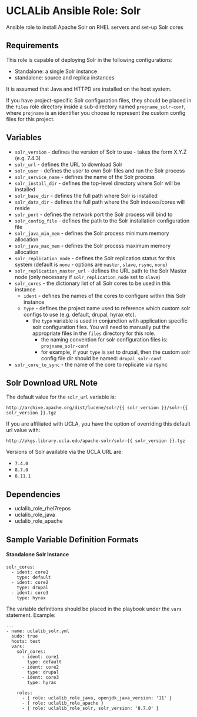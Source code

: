 # UCLALib Ansible Role: Solr

Ansible role to install Apache Solr on RHEL servers and set-up Solr cores

## Requirements

This role is capable of deploying Solr in the following configurations:

* Standalone: a single Solr instance
* standalone: source and replica instances

It is assumed that Java and HTTPD are installed on the host system.

If you have project-specific Solr configuration files, they should be placed in the `files` role directory inside a sub-directory named `projname_solr-conf`, where `projname` is an identifier you choose to represent the custom config files for this project.

## Variables

* `solr_version` - defines the version of Solr to use - takes the form X.Y.Z (e.g. 7.4.3)
* `solr_url` - defines the URL to download Solr
* `solr_user` - defines the user to own Solr files and run the Solr process
* `solr_service_name` - defines the name of the Solr process
* `solr_install_dir` - defines the top-level directory where Solr will be installed
* `solr_base_dir` - defines the full path where Solr is installed
* `solr_data_dir` - defines the full path where the Solr indexes/cores will reside
* `solr_port` - defines the network port the Solr process will bind to
* `solr_config_file` - defines the path to the Solr installation configuration file
* `solr_java_min_mem` - defines the Solr process minimum memory allocation
* `solr_java_max_mem` - defines the Solr process maximum memory allocation
* `solr_replication_node` - defines the Solr replication status for this system (default is `none` - options are `master`, `slave`, `rsync`, `none`)
* `solr_replication_master_url` - defines the URL path to the Solr Master node (only necessary if `solr_replication_node` set to `slave`)
* `solr_cores` - the dictionary list of all Solr cores to be used in this instance
  * `ident` - defines the names of the cores to configure within this Solr instance
  * `type` - defines the project name used to reference which custom solr configs to use (e.g. default, drupal, hyrax etc).
    * the `type` variable is used in conjunction with application specific solr configuration files. You will need to manually put the appropriate files in the `files` directory for this role.
      * the naming convention for solr configuration files is: `projname_solr-conf`
      * for example, if your `type` is set to drupal, then the custom solr config file dir should be named: `drupal_solr-conf`
* `solr_core_to_sync` - the name of the core to replicate via rsync

## Solr Download URL Note

The default value for the `solr_url` variable is:

`http://archive.apache.org/dist/lucene/solr/{{ solr_version }}/solr-{{ solr_version }}.tgz`

If you are affiliated with UCLA, you have the option of overriding this default url value with:

`http://pkgs.library.ucla.edu/apache-solr/solr-{{ solr_version }}.tgz`

Versions of Solr available via the UCLA URL are:

* `7.4.0`
* `8.7.0`
* `8.11.1`

## Dependencies

* uclalib_role_rhel7repos
* uclalib_role_java
* uclalib_role_apache

## Sample Variable Definition Formats

#### Standalone Solr Instance
```
solr_cores:
  - ident: core1
    type: default
  - ident: core2
    type: drupal
  - ident: core3
    type: hyrax
```

The variable definitions should be placed in the playbook under the `vars` statement.
Example:
```
---
- name: uclalib_solr.yml
  sudo: true
  hosts: test
  vars:
    solr_cores:
      - ident: core1
        type: default
      - ident: core2
        type: drupal
      - ident: core3
        type: hyrax

    roles:
      - { role: uclalib_role_java, openjdk_java_version: '11' }
      - { role: uclalib_role_apache }
      - { role: uclalib_role_solr, solr_version: '8.7.0' }
```
